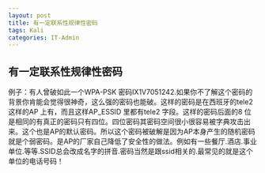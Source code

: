 ```yaml
---
layout: post
title: 有一定联系性规律性密码  
tags: Kali
categories: IT-Admin
---
```

## 有一定联系性规律性密码
例子：有人曾破如此一个WPA-PSK 密码IX1V7051242.如果你不了解这个密码的背景你肯能会觉得很神奇，这么强的密码也能破。这样的密码是在西班牙的tele2 这样的AP 上有，而且这样AP\_ESSID 里都有tele2 字段。这样的密码后面的8 位是相同的有真正的密码只有四位。四位密码其密码空间很小很容易被字典攻击出来。这个也是AP的默认密码。所以这个密码被破解是因为AP本身产生的随机密码就是个弱密码。是AP的厂家自己降低了安全性的做法。例如有一些餐厅.酒店.事业单位.等等.SSID总会改成名字的拼音.密码当然是跟ssid相关的.最常见的就是这个单位的电话号码！